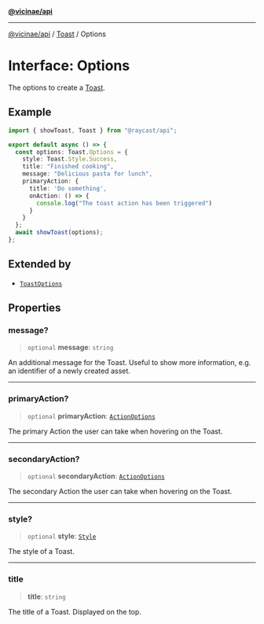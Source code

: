 [**@vicinae/api**](../../../../README.md)

***

[@vicinae/api](../../../../README.md) / [Toast](../README.md) / Options

# Interface: Options

The options to create a [Toast](../../../../classes/Toast.md).

## Example

```typescript
import { showToast, Toast } from "@raycast/api";

export default async () => {
  const options: Toast.Options = {
    style: Toast.Style.Success,
    title: "Finished cooking",
    message: "Delicious pasta for lunch",
    primaryAction: {
      title: 'Do something',
      onAction: () => {
        console.log("The toast action has been triggered")
      }
    }
  };
  await showToast(options);
};
```

## Extended by

- [`ToastOptions`](../../../../interfaces/ToastOptions.md)

## Properties

### message?

> `optional` **message**: `string`

An additional message for the Toast. Useful to show more information, e.g. an identifier of a newly created asset.

***

### primaryAction?

> `optional` **primaryAction**: [`ActionOptions`](ActionOptions.md)

The primary Action the user can take when hovering on the Toast.

***

### secondaryAction?

> `optional` **secondaryAction**: [`ActionOptions`](ActionOptions.md)

The secondary Action the user can take when hovering on the Toast.

***

### style?

> `optional` **style**: [`Style`](../enumerations/Style.md)

The style of a Toast.

***

### title

> **title**: `string`

The title of a Toast. Displayed on the top.
